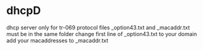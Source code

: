 # dhcpD
dhcp server only for tr-069 protocol
files _option43.txt and _macaddr.txt must be in the same folder
change first line of _option43.txt to your domain
add your macaddresses to _macaddr.txt
